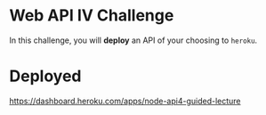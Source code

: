 # Web API IV Challenge

In this challenge, you will **deploy** an API of your choosing to `heroku`.

# Deployed
https://dashboard.heroku.com/apps/node-api4-guided-lecture
